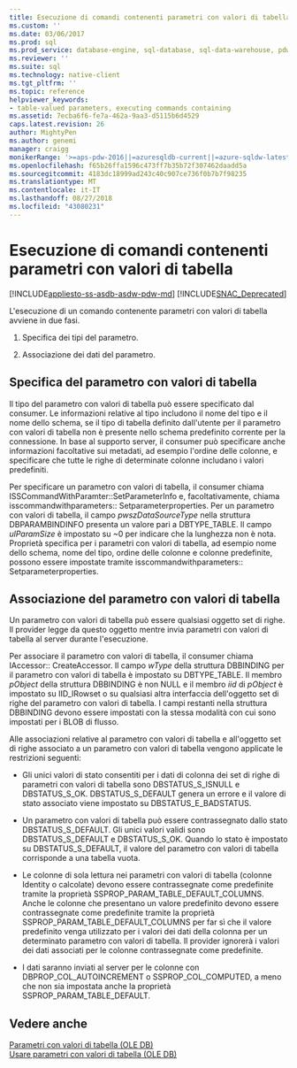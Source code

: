 ```yaml
---
title: Esecuzione di comandi contenenti parametri con valori di tabella | Microsoft Docs
ms.custom: ''
ms.date: 03/06/2017
ms.prod: sql
ms.prod_service: database-engine, sql-database, sql-data-warehouse, pdw
ms.reviewer: ''
ms.suite: sql
ms.technology: native-client
ms.tgt_pltfrm: ''
ms.topic: reference
helpviewer_keywords:
- table-valued parameters, executing commands containing
ms.assetid: 7ecba6f6-fe7a-462a-9aa3-d5115b6d4529
caps.latest.revision: 26
author: MightyPen
ms.author: genemi
manager: craigg
monikerRange: '>=aps-pdw-2016||=azuresqldb-current||=azure-sqldw-latest||>=sql-server-2016||=sqlallproducts-allversions||>=sql-server-linux-2017||=azuresqldb-mi-current'
ms.openlocfilehash: f65b26ffa1596c473ff7b35b72f307462daadd5a
ms.sourcegitcommit: 4183dc18999ad243c40c907ce736f0b7b7f98235
ms.translationtype: MT
ms.contentlocale: it-IT
ms.lasthandoff: 08/27/2018
ms.locfileid: "43080231"
---
```

# <a name="executing-commands-containing-table-valued-parameters"></a>Esecuzione di comandi contenenti parametri con valori di tabella
[!INCLUDE[appliesto-ss-asdb-asdw-pdw-md](../../includes/appliesto-ss-asdb-asdw-pdw-md.md)]
[!INCLUDE[SNAC_Deprecated](../../includes/snac-deprecated.md)]

  L'esecuzione di un comando contenente parametri con valori di tabella avviene in due fasi.  
  
1.  Specifica dei tipi del parametro.  
  
2.  Associazione dei dati del parametro.  
  
## <a name="table-valued-parameter-specification"></a>Specifica del parametro con valori di tabella  
 Il tipo del parametro con valori di tabella può essere specificato dal consumer. Le informazioni relative al tipo includono il nome del tipo e il nome dello schema, se il tipo di tabella definito dall'utente per il parametro con valori di tabella non è presente nello schema predefinito corrente per la connessione. In base al supporto server, il consumer può specificare anche informazioni facoltative sui metadati, ad esempio l'ordine delle colonne, e specificare che tutte le righe di determinate colonne includano i valori predefiniti.  
  
 Per specificare un parametro con valori di tabella, il consumer chiama ISSCommandWithParamter::SetParameterInfo e, facoltativamente, chiama isscommandwithparameters:: Setparameterproperties. Per un parametro con valori di tabella, il campo *pwszDataSourceType* nella struttura DBPARAMBINDINFO presenta un valore pari a DBTYPE_TABLE. Il campo *ulParamSize* è impostato su ~0 per indicare che la lunghezza non è nota. Proprietà specifica per i parametri con valori di tabella, ad esempio nome dello schema, nome del tipo, ordine delle colonne e colonne predefinite, possono essere impostate tramite isscommandwithparameters:: Setparameterproperties.  
  
## <a name="table-valued-parameter-binding"></a>Associazione del parametro con valori di tabella  
 Un parametro con valori di tabella può essere qualsiasi oggetto set di righe. Il provider legge da questo oggetto mentre invia parametri con valori di tabella al server durante l'esecuzione.  
  
 Per associare il parametro con valori di tabella, il consumer chiama IAccessor:: CreateAccessor. Il campo *wType* della struttura DBBINDING per il parametro con valori di tabella è impostato su DBTYPE_TABLE. Il membro *pObject* della struttura DBBINDING è non NULL e il membro *iid* di *pObject* è impostato su IID_IRowset o su qualsiasi altra interfaccia dell'oggetto set di righe del parametro con valori di tabella. I campi restanti nella struttura DBBINDING devono essere impostati con la stessa modalità con cui sono impostati per i BLOB di flusso.  
  
 Alle associazioni relative al parametro con valori di tabella e all'oggetto set di righe associato a un parametro con valori di tabella vengono applicate le restrizioni seguenti:  
  
-   Gli unici valori di stato consentiti per i dati di colonna dei set di righe di parametri con valori di tabella sono DBSTATUS_S_ISNULL e DBSTATUS_S_OK. DBSTATUS_S_DEFAULT genera un errore e il valore di stato associato viene impostato su DBSTATUS_E_BADSTATUS.  
  
-   Un parametro con valori di tabella può essere contrassegnato dallo stato DBSTATUS_S_DEFAULT. Gli unici valori validi sono DBSTATUS_S_DEFAULT e DBSTATUS_S_OK. Quando lo stato è impostato su DBSTATUS_S_DEFAULT, il valore del parametro con valori di tabella corrisponde a una tabella vuota.  
  
-   Le colonne di sola lettura nei parametri con valori di tabella (colonne Identity o calcolate) devono essere contrassegnate come predefinite tramite la proprietà SSPROP_PARAM_TABLE_DEFAULT_COLUMNS. Anche le colonne che presentano un valore predefinito devono essere contrassegnate come predefinite tramite la proprietà SSPROP_PARAM_TABLE_DEFAULT_COLUMNS per far sì che il valore predefinito venga utilizzato per i valori dei dati della colonna per un determinato parametro con valori di tabella. Il provider ignorerà i valori dei dati associati per le colonne contrassegnate come predefinite.  
  
-   I dati saranno inviati al server per le colonne con DBPROP_COL_AUTOINCREMENT o SSPROP_COL_COMPUTED, a meno che non sia impostata anche la proprietà SSPROP_PARAM_TABLE_DEFAULT.  
  
## <a name="see-also"></a>Vedere anche  
 [Parametri con valori di tabella &#40;OLE DB&#41;](../../relational-databases/native-client-ole-db-table-valued-parameters/table-valued-parameters-ole-db.md)   
 [Usare parametri con valori di tabella &#40;OLE DB&#41;](../../relational-databases/native-client-ole-db-how-to/use-table-valued-parameters-ole-db.md)  
  
  
